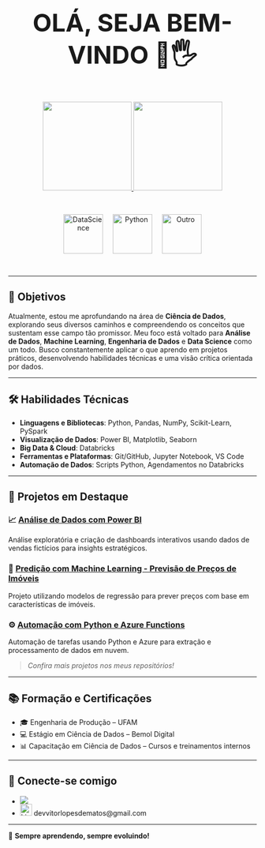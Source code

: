 <p align="center">
  <strong><span style="font-size: 50px;">OLÁ, SEJA BEM-VINDO 🙂🖐</span></strong>
</p>
<br>
<p align="center">
  <a href="https://github.com/vitorlopes523">
    <img height="180em" src="https://github-readme-stats.vercel.app/api?username=vitorlopes523&show_icons=true&theme=tokyonight&include_all_commits=true&count_private=true"/>
    <img height="180em" src="https://github-readme-stats.vercel.app/api/top-langs/?username=vitorlopes523&layout=compact&langs_count=6&theme=tokyonight"/>
  </a>
</p>

<br>

<p align="center">
  <img align="center" alt="DataScience" height="80" width="80" src="https://cdn-icons-png.flaticon.com/512/4824/4824797.png">
  &nbsp;&nbsp;&nbsp;
  <img align="center" alt="Python" height="80" width="80" src="https://www.svgrepo.com/show/376344/python.svg">
  &nbsp;&nbsp;&nbsp;
  <img align="center" alt="Outro" height="80" width="80" src="https://github.com/user-attachments/assets/a9d2b3d6-b433-4733-b553-2a7374349c68">
</p>
 
 <br>

---

## 🎯 Objetivos

Atualmente, estou me aprofundando na área de **Ciência de Dados**, explorando seus diversos caminhos e compreendendo os conceitos que sustentam esse campo tão promissor. Meu foco está voltado para **Análise de Dados**, **Machine Learning**, **Engenharia de Dados** e **Data Science** como um todo. Busco constantemente aplicar o que aprendo em projetos práticos, desenvolvendo habilidades técnicas e uma visão crítica orientada por dados.

---

## 🛠️ Habilidades Técnicas

- **Linguagens e Bibliotecas**: Python, Pandas, NumPy, Scikit-Learn, PySpark  
- **Visualização de Dados**: Power BI, Matplotlib, Seaborn  
- **Big Data & Cloud**: Databricks  
- **Ferramentas e Plataformas**: Git/GitHub, Jupyter Notebook, VS Code  
- **Automação de Dados**: Scripts Python, Agendamentos no Databricks

---

## 📂 Projetos em Destaque

### 📈 [Análise de Dados com Power BI](link-do-repo)
Análise exploratória e criação de dashboards interativos usando dados de vendas fictícios para insights estratégicos.

### 🤖 [Predição com Machine Learning - Previsão de Preços de Imóveis](https://github.com/vitorlopes523/Predicao-com-Machine-Learning---Previsao-de-Precos-de-Imoveis)
Projeto utilizando modelos de regressão para prever preços com base em características de imóveis.

### ⚙️ [Automação com Python e Azure Functions](link-do-repo)
Automação de tarefas usando Python e Azure para extração e processamento de dados em nuvem.

> *Confira mais projetos nos meus repositórios!*

---

## 📚 Formação e Certificações

- 🎓 Engenharia de Produção – UFAM
- 💻 Estágio em Ciência de Dados – Bemol Digital
- 📊 Capacitação em Ciência de Dados – Cursos e treinamentos internos

---

## 🤝 Conecte-se comigo

- <div><a href="https://www.linkedin.com/in/vitor-lopes-657261230/" target="_blank"><img src="https://img.shields.io/badge/-LinkedIn-%230077B5?style=for-the-badge&logo=linkedin&logoColor=white" target="_blank"></a></div>
- <div>
   <img src="https://upload.wikimedia.org/wikipedia/commons/thumb/7/7e/Gmail_icon_%282020%29.svg/1280px-Gmail_icon_%282020%29.svg.png" width="24" alt="LinkedIn">
   devvitorlopesdematos@gmail.com
</div>

---

🚀 **Sempre aprendendo, sempre evoluindo!**
